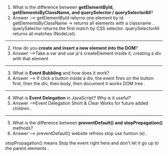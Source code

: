 

1. What is the difference between **getElementById, getElementsByClassName, and querySelector / querySelectorAll**?
1. Answer -->
getElementById returns one element by id.
getElementsByClassName → returns all elements with a classname .
querySelector  returns the first match by CSS selector.
querySelectorAll  returns all matches (NodeList).

-------------

2. How do you **create and insert a new element into the DOM**?
2. Answer -->Take a var and use js's createElement inside it, creating a div with that element

---------------------
3. What is **Event Bubbling** and how does it work?
3. Answer -->
If click a button inside a div, the event fires on the button first, then the div, then body, then document  it works DOM tree .

----------------------

4. What is **Event Delegation** in JavaScript? Why is it useful?
4. Answer -->Event Delegation Short & Clear Works for future added children .

---------------------

5. What is the difference between **preventDefault() and stopPropagation()** methods?
5. Answer -->
preventDefault() website refress stop use funtion (e) .

stopPropagation() means Stop the event right here and don’t let it go up to the parent elements .
